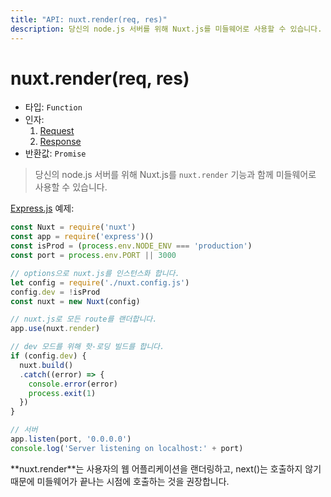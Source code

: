 ```yaml
---
title: "API: nuxt.render(req, res)"
description: 당신의 node.js 서버를 위해 Nuxt.js를 미들웨어로 사용할 수 있습니다.
---
```


# nuxt.render(req, res)

- 타입: `Function`
- 인자:
  1. [Request](https://nodejs.org/api/http.html#http_class_http_incomingmessage)
  2. [Response](https://nodejs.org/api/http.html#http_class_http_serverresponse)
- 반환값: `Promise`

> 당신의 node.js 서버를 위해 Nuxt.js를 `nuxt.render` 기능과 함께 미들웨어로 사용할 수 있습니다.

[Express.js](https://github.com/expressjs/express) 예제:
```js
const Nuxt = require('nuxt')
const app = require('express')()
const isProd = (process.env.NODE_ENV === 'production')
const port = process.env.PORT || 3000

// options으로 nuxt.js를 인스턴스화 합니다.
let config = require('./nuxt.config.js')
config.dev = !isProd
const nuxt = new Nuxt(config)

// nuxt.js로 모든 route를 랜더합니다.
app.use(nuxt.render)

// dev 모드를 위해 핫-로딩 빌드를 합니다.
if (config.dev) {
  nuxt.build()
  .catch((error) => {
    console.error(error)
    process.exit(1)
  })
}

// 서버
app.listen(port, '0.0.0.0')
console.log('Server listening on localhost:' + port)
```

<p class="Alert">**nuxt.render**는 사용자의 웹 어플리케이션을 랜더링하고, next()는 호출하지 않기 때문에 미들웨어가 끝나는 시점에 호출하는 것을 권장합니다.</p>

